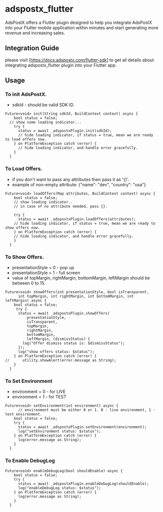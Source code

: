 # adspostx_flutter

AdsPostX offers a Flutter plugin designed to help you integrate AdsPostX into your Flutter mobile application within minutes and start generating more revenue and increasing sales.

## Integration Guide

please visit [https://docs.adspostx.com/flutter-sdk] to get all details about integrating adspostx_flutter plugin into your Flutter app.

## Usage

### To init AdsPostX.

- sdkId - should be valid SDK ID.

```
Future<void> init(String sdkId, BuildContext context) async {
    bool status = false;
  // show some loading indicator...
    try {
      status = await _adspostxPlugin.init(sdkId);
      // hide loading indicator, if status = true, mean we are ready to load offers now.
    } on PlatformException catch (error) {
      // hide loading indicator, and handle error gracefully.
    }
  }
```

### To Load Offers.

- if you don't want to pass any attributes then pass it as '{}'.
- example of non-empty attribute: {"name": "dev", "country": "usa"}

```
Future<void> loadOffers(Map attributes, BuildContext context) async {
    bool status = false;
    // show loading indicator..
    // in case of no attribute needed, pass {}.

    try {
      status = await _adspostxPlugin.loadOffers(attributes);
    // hide loading indicator, if status = true, mean we are ready to show offers now.
    } on PlatformException catch (error) {
    // hide loading indicator, and handle error gracefully.
    }
  }

```

### To Show Offers.

- presentationStyle = 0 - pop up
- presentationStyle = 1 - full screen
- value of topMargin, rightMargin, bottomMargin, leftMargin should be between 0 to 15.

```
Future<void> showOffers(int presentationStyle, bool isTransparent,
      int topMargin, int rightMargin, int bottomMargin, int leftMargin) async {
    bool status = false;
     try {
      status = await _adspostxPlugin.showOffers(
          presentationStyle,
          isTransparent,
          topMargin,
          rightMargin,
          bottomMargin,
          leftMargin, (dismissStatus) {
        log("Offer dismiss status is: $dismissStatus");
      });
      log("show offers status: $status");
    } on PlatformException catch (error) {
//      utility.showAlert(error.message as String);
    }
  }
```

### To Set Environment

- environment = 0 - for LIVE
- environment = 1 - for TEST

```
Future<void> setEnvironment(int environment) async {
      // environment must be either 0 or 1. 0 - live environment, 1 - test environment.
    bool status = false;
    try {
      status = await _adspostxPlugin.setEnvironment(environment);
      log("setEnvironment status: $status");
    } on PlatformException catch (error) {
      log(error.message as String);
    }
  }
```

### To Enable DebugLog

```
Future<void> enableDebugLog(bool shouldEnable) async {
    bool status = false;
    try {
      status = await _adspostxPlugin.enableDebugLog(shouldEnable);
      log("enableDebugLog status: $status");
    } on PlatformException catch (error) {
      log(error.message as String);
    }
  }
```
